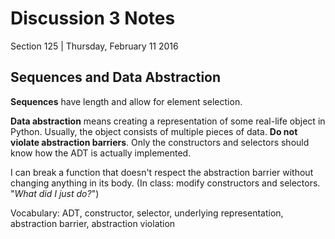 # Discussion 3 Notes
Section 125 | Thursday, February 11 2016

## Sequences and Data Abstraction
**Sequences** have length and allow for element selection.

**Data abstraction** means creating a representation of some real-life object in Python. Usually, the object consists of multiple pieces of data. **Do not violate abstraction barriers**. Only the constructors and selectors should know how the ADT is actually implemented.

I can break a function that doesn't respect the abstraction barrier without changing anything in its body. (In class: modify constructors and selectors. "_What did I just do?_")

Vocabulary: ADT, constructor, selector, underlying representation, abstraction barrier, abstraction violation
